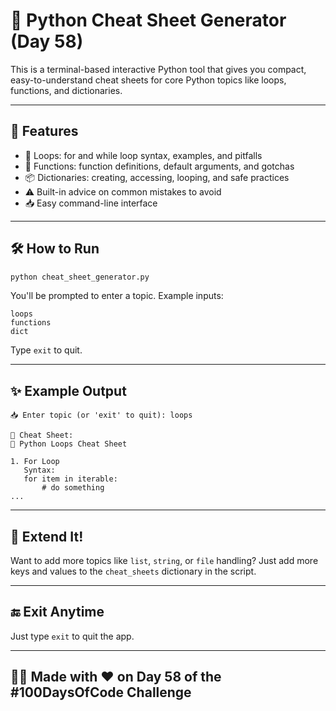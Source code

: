 # 📘 Python Cheat Sheet Generator (Day 58)

This is a terminal-based interactive Python tool that gives you compact, easy-to-understand cheat sheets for core Python topics like loops, functions, and dictionaries.

---

## 🚀 Features
- 🔁 Loops: for and while loop syntax, examples, and pitfalls
- 🔧 Functions: function definitions, default arguments, and gotchas
- 📦 Dictionaries: creating, accessing, looping, and safe practices
- ⚠️ Built-in advice on common mistakes to avoid
- 📥 Easy command-line interface

---

## 🛠️ How to Run

```bash
python cheat_sheet_generator.py
````

You'll be prompted to enter a topic. Example inputs:

```
loops
functions
dict
```

Type `exit` to quit.

---

## ✨ Example Output

```text
📥 Enter topic (or 'exit' to quit): loops

📄 Cheat Sheet:
🔁 Python Loops Cheat Sheet

1. For Loop
   Syntax:
   for item in iterable:
       # do something
...
```

---

## 🧠 Extend It!

Want to add more topics like `list`, `string`, or `file` handling?
Just add more keys and values to the `cheat_sheets` dictionary in the script.

---

## 🔚 Exit Anytime

Just type `exit` to quit the app.

---

## 👨‍💻 Made with ❤️ on Day 58 of the #100DaysOfCode Challenge


